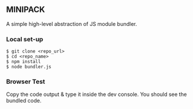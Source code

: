 ## MINIPACK

A simple high-level abstraction of JS module bundler.

### Local set-up

```
$ git clone <repo_url>
$ cd <repo_name>
$ npm install
$ node bundler.js
```

### Browser Test

Copy the code output & type it inside the dev console. You should see the bundled code.